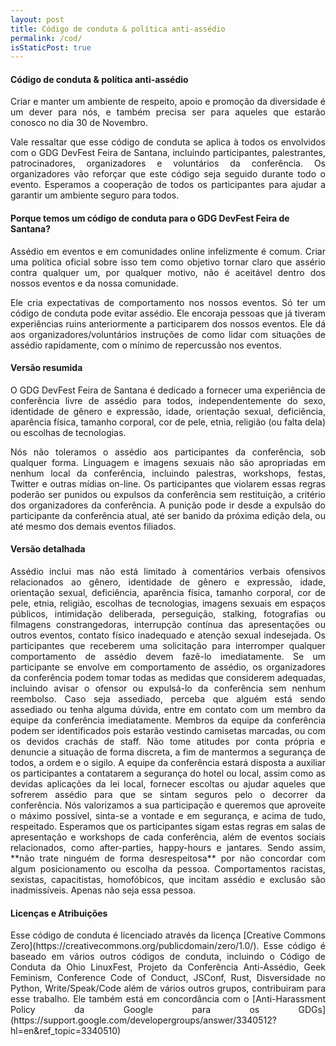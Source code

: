 ```yaml
---
layout: post
title: Código de conduta & política anti-assédio
permalink: /cod/
isStaticPost: true
---
```


#### Código de conduta & política anti-assédio

<p style='text-align: justify;'>
Criar e manter um ambiente de respeito, apoio e promoção da diversidade é um dever para nós, e também precisa ser para aqueles que estarão conosco no dia 30 de Novembro.
</p>

<p style='text-align: justify;'>
Vale ressaltar que esse código de conduta se aplica à todos os envolvidos com o GDG DevFest Feira de Santana, incluindo participantes, palestrantes, patrocinadores, organizadores e voluntários da conferência. Os organizadores vão reforçar que este código seja seguido durante todo o evento. Esperamos a cooperação de todos os participantes para ajudar a garantir um ambiente seguro para todos.
</p>

#### Porque temos um código de conduta para o GDG DevFest Feira de Santana?

<p style='text-align: justify;'>
Assédio em eventos e em comunidades online infelizmente é comum. Criar uma política oficial sobre isso tem como objetivo tornar claro que assério contra qualquer um, por qualquer motivo, não é aceitável dentro dos nossos eventos e da nossa comunidade.
</p>

<p style='text-align: justify;'>
Ele cria expectativas de comportamento nos nossos eventos. Só ter um código de conduta pode evitar assédio. Ele encoraja pessoas que já tiveram experiências ruins anteriormente a participarem dos nossos eventos. Ele dá aos organizadores/voluntários instruções de como lidar com situações de assédio rapidamente, com o mínimo de repercussão nos eventos.
</p>

#### Versão resumida

<p style='text-align: justify;'>
O GDG DevFest Feira de Santana é dedicado a fornecer uma experiência de conferência livre de assédio para todos, independentemente do sexo, identidade de gênero e expressão, idade, orientação sexual, deficiência, aparência física, tamanho corporal, cor de pele, etnia, religião (ou falta dela) ou escolhas de tecnologias.
</p>

<p style='text-align: justify;'>
Nós não toleramos o assédio aos participantes da conferência, sob qualquer forma. Linguagem e imagens sexuais não são apropriadas em nenhum local da conferência, incluindo palestras, workshops, festas, Twitter e outras mídias on-line. Os participantes que violarem essas regras poderão ser punidos ou expulsos da conferência sem restituição, a critério dos organizadores da conferência. A punição pode ir desde a expulsão do participante da conferência atual, até ser banido da próxima edição dela, ou até mesmo dos demais eventos filiados.
</p>

#### Versão detalhada

<p style='text-align: justify;'>
Assédio inclui mas não está limitado à comentários verbais ofensivos relacionados ao gênero, identidade de gênero e expressão, idade, orientação sexual, deficiência, aparência física, tamanho corporal, cor de pele, etnia, religião, escolhas de tecnologias, imagens sexuais em espaços públicos, intimidação deliberada, perseguição, stalking, fotografias ou filmagens constrangedoras, interrupção contínua das apresentações ou outros eventos, contato físico inadequado e atenção sexual indesejada.
Os participantes que receberem uma solicitação para interromper qualquer comportamento de assédio devem fazê-lo imediatamente.
Se um participante se envolve em comportamento de assédio, os organizadores da conferência podem tomar todas as medidas que considerem adequadas, incluindo avisar o ofensor ou expulsá-lo da conferência sem nenhum reembolso.
Caso seja assediado, perceba que alguém está sendo assediado ou tenha alguma dúvida, entre em contato com um membro da equipe da conferência imediatamente. Membros da equipe da conferência podem ser identificados pois estarão vestindo camisetas marcadas, ou com os devidos crachás de staff. Não tome atitudes por conta própria e denuncie a situação de forma discreta, a fim de mantermos a segurança de todos, a ordem e o sigilo.
A equipe da conferência estará disposta a auxiliar os participantes a contatarem a segurança do hotel ou local, assim como as devidas aplicações da lei local, fornecer escoltas ou ajudar aqueles que sofrerem assédio para que se sintam seguros pelo o decorrer da conferência. Nós valorizamos a sua participação e queremos que aproveite o máximo possível, sinta-se a vontade e em segurança, e acima de tudo, respeitado.
Esperamos que os participantes sigam estas regras em salas de apresentação e workshops de cada conferência, além de eventos sociais relacionados, como after-parties, happy-hours e jantares.
Sendo assim, **não trate ninguém de forma desrespeitosa** por não concordar com algum posicionamento ou escolha da pessoa. Comportamentos racistas, sexistas, capacitistas, homofóbicos, que incitam assédio e exclusão são inadmissíveis. Apenas não seja essa pessoa.
</p>

#### Licenças e Atribuições

<p style='text-align: justify;'>
Esse código de conduta é licenciado através da licença [Creative Commons Zero](https://creativecommons.org/publicdomain/zero/1.0/). Esse código é baseado em vários outros códigos de conduta, incluindo o Código de Conduta da Ohio LinuxFest, Projeto da Conferência Anti-Assédio, Geek Feminism, Conference Code of Conduct, JSConf, Rust, Disversidade no Python, Write/Speak/Code além de vários outros grupos, contribuiram para esse trabalho. Ele também está em concordância com o [Anti-Harassment Policy da Google para os GDGs](https://support.google.com/developergroups/answer/3340512?hl=en&ref_topic=3340510)
</p>